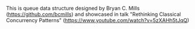 This is queue data structure designed
by Bryan C. Mills (https://github.com/bcmills)
and showcased in talk "Rethinking Classical Concurrency Patterns"
(https://www.youtube.com/watch?v=5zXAHh5tJqQ)